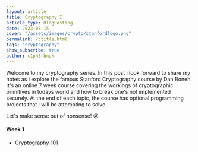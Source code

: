 ```yaml
---
layout: article
title: Cryptography I 
article_type: BlogPosting
date: 2023-08-15
cover: "/assets/images/crypto/stanfordlogo.png"
permalink: /:title.html
tags: "cryptography"
show_subscribe: true
author: c1ph3rbnuk
---
```


Welcome to my cryptography series. In this post i look forward to share my notes as i explore the famous Stanford Cryptography course by Dan Boneh. It's an online 7 week course covering the workings of cryptographic primitives in todays world and how to break one's not implemented securely. At the end of each topic, the course has optional programming projects that i will be attempting to solve. 

Let's make sense out of nonsense! :stuck_out_tongue_winking_eye:

#### Week 1
- [Cryptography 101](crypto/introduction.html)